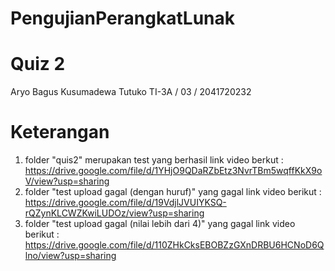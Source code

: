 # PengujianPerangkatLunak
# Quiz 2
 Aryo Bagus Kusumadewa Tutuko
 TI-3A / 03 / 2041720232
# Keterangan 
1. folder "quis2" merupakan test yang berhasil
   link video berkut : https://drive.google.com/file/d/1YHjO9QDaRZbEtz3NvrTBm5wqffKkX9oV/view?usp=sharing 
2. folder  "test upload gagal (dengan huruf)" yang gagal
   link video berikut : https://drive.google.com/file/d/19VdjlJVUIYKSQ-rQZynKLCWZKwiLUDOz/view?usp=sharing 
3. folder "test upload gagal (nilai lebih dari 4)" yang gagal
   link video berikut : https://drive.google.com/file/d/110ZHkCksEBOBZzGXnDRBU6HCNoD6Qlno/view?usp=sharing

